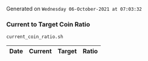 Generated on `Wednesday 06-October-2021 at 07:03:32`

### Current to Target Coin Ratio
`current_coin_ratio.sh`

Date|Current|Target|Ratio
---|---|---|---
